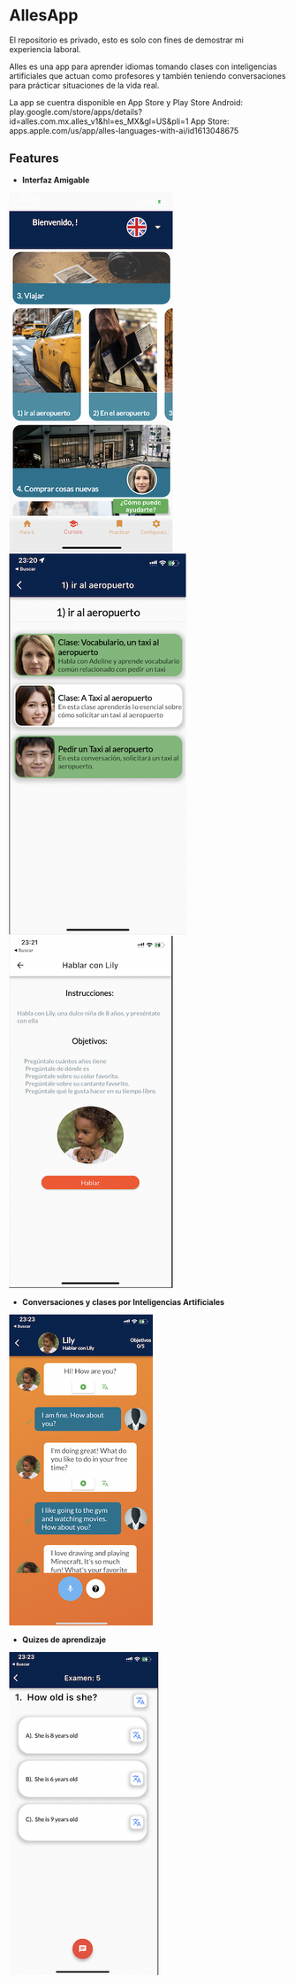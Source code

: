 # AllesApp
El repositorio es privado, esto es solo con fines de demostrar mi experiencia laboral.


Alles es una app para aprender idiomas tomando clases con inteligencias artificiales que actuan como profesores y también teniendo conversaciones para prácticar situaciones de la vida real.

La app se cuentra disponible en App Store y Play Store
Android:
play.google.com/store/apps/details?id=alles.com.mx.alles_v1&hl=es_MX&gl=US&pli=1
App Store:
apps.apple.com/us/app/alles-languages-with-ai/id1613048675

## Features
- **Interfaz Amigable**

![AppInteractive](interfaz.PNG)
![AppInteractive](interfaz2.PNG)
![AppInteractive](interfaz3.PNG)

- **Conversaciones y clases por Inteligencias Artificiales**

![AppInteractive](ai.PNG)

- **Quizes de aprendizaje**

![AppInteractive](quizzes.PNG)